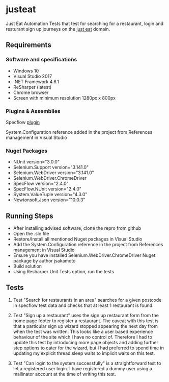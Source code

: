 # justeat
Just Eat Automation Tests that test for searching for a restaurant, login and resturant sign up journeys on the [just eat](https://just-eat.co.uk) domain.

## Requirements

### Software and specifications
* Windows 10 
* Visual Studio 2017
* .NET Framework 4.6.1
* ReSharper (latest)
* Chrome browser 
* Screen with minimum resolution 1280px x 800px

### Plugins & Assemblies
Specflow [plugin](https://marketplace.visualstudio.com/items?itemName=TechTalkSpecFlowTeam.SpecFlowforVisualStudio2017)

System.Configuration reference added in the project from References management in Visual Studio

### Nuget Packages
* NUnit version="3.0.0"
* Selenium.Support version="3.141.0"
* Selenium.WebDriver version="3.141.0" 
* Selenium.WebDriver.ChromeDriver
* SpecFlow version="2.4.0"
* SpecFlow.NUnit version="2.4.0" 
* System.ValueTuple version="4.3.0"
* Newtonsoft.Json version="10.0.3"

## Running Steps
* After installing advised software, clone the repro from github
* Open the .sln file
* Restore/Install all mentioned Nuget packages in Visual Studio
* Add the System.Configuration reference in the project from References management in Visual Studio
* Ensure you have installed Selenium.WebDriver.ChromeDriver Nuget package by author jsakamoto
* Build solution
* Using Resharper Unit Tests option, run the tests

## Tests
1) Test "Search for restaurants in an area" searches for a given postcode in specflow test data and checks that at least 1 restaurant is found.

2) Test "Sign up a restaurant" uses the sign up restaurant form from the home page footer to register a restaurant. The caveat with this test is that a particular sign up wizard stopped appearing the next day from when the test was written. This looks like a user based experience behaviour of the site which I have no control of. Therefore I had to update this test by introducing more page objects and adding further step options to cater for the wizard, but I had preferred to spend time in updating my explicit thread.sleep waits to implicit waits on this test.

3) Test "Can login to the system successfully" is a straightforward test to let a registered user login. I have registered a dummy user using a mailinator account at the time of writing this test.
